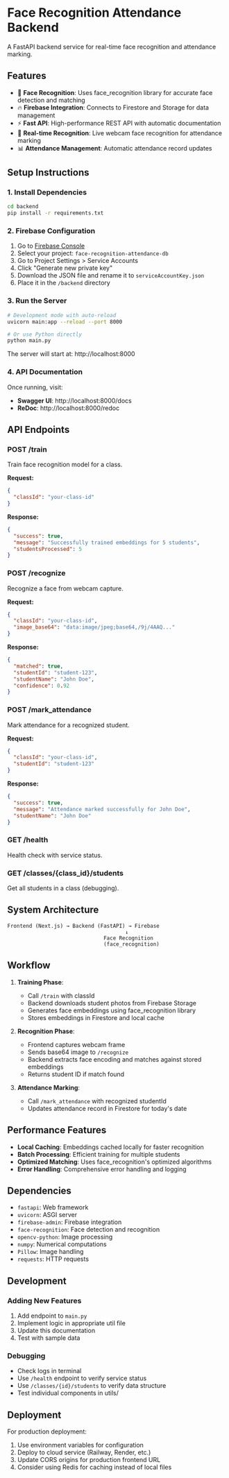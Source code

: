 # Face Recognition Attendance Backend

A FastAPI backend service for real-time face recognition and attendance marking.

## Features

- 🧠 **Face Recognition**: Uses face_recognition library for accurate face detection and matching
- 🔥 **Firebase Integration**: Connects to Firestore and Storage for data management
- ⚡ **Fast API**: High-performance REST API with automatic documentation
- 🎯 **Real-time Recognition**: Live webcam face recognition for attendance marking
- 📊 **Attendance Management**: Automatic attendance record updates

## Setup Instructions

### 1. Install Dependencies

```bash
cd backend
pip install -r requirements.txt
```

### 2. Firebase Configuration

1. Go to [Firebase Console](https://console.firebase.google.com/)
2. Select your project: `face-recognition-attendance-db`
3. Go to Project Settings > Service Accounts
4. Click "Generate new private key"
5. Download the JSON file and rename it to `serviceAccountKey.json`
6. Place it in the `/backend` directory

### 3. Run the Server

```bash
# Development mode with auto-reload
uvicorn main:app --reload --port 8000

# Or use Python directly
python main.py
```

The server will start at: http://localhost:8000

### 4. API Documentation

Once running, visit:
- **Swagger UI**: http://localhost:8000/docs
- **ReDoc**: http://localhost:8000/redoc

## API Endpoints

### POST /train
Train face recognition model for a class.

**Request:**
```json
{
  "classId": "your-class-id"
}
```

**Response:**
```json
{
  "success": true,
  "message": "Successfully trained embeddings for 5 students",
  "studentsProcessed": 5
}
```

### POST /recognize
Recognize a face from webcam capture.

**Request:**
```json
{
  "classId": "your-class-id",
  "image_base64": "data:image/jpeg;base64,/9j/4AAQ..."
}
```

**Response:**
```json
{
  "matched": true,
  "studentId": "student-123",
  "studentName": "John Doe",
  "confidence": 0.92
}
```

### POST /mark_attendance
Mark attendance for a recognized student.

**Request:**
```json
{
  "classId": "your-class-id",
  "studentId": "student-123"
}
```

**Response:**
```json
{
  "success": true,
  "message": "Attendance marked successfully for John Doe",
  "studentName": "John Doe"
}
```

### GET /health
Health check with service status.

### GET /classes/{class_id}/students
Get all students in a class (debugging).

## System Architecture

```
Frontend (Next.js) → Backend (FastAPI) → Firebase
                                      ↓
                               Face Recognition
                               (face_recognition)
```

## Workflow

1. **Training Phase**: 
   - Call `/train` with classId
   - Backend downloads student photos from Firebase Storage
   - Generates face embeddings using face_recognition library
   - Stores embeddings in Firestore and local cache

2. **Recognition Phase**:
   - Frontend captures webcam frame
   - Sends base64 image to `/recognize`
   - Backend extracts face encoding and matches against stored embeddings
   - Returns student ID if match found

3. **Attendance Marking**:
   - Call `/mark_attendance` with recognized studentId
   - Updates attendance record in Firestore for today's date

## Performance Features

- **Local Caching**: Embeddings cached locally for faster recognition
- **Batch Processing**: Efficient training for multiple students
- **Optimized Matching**: Uses face_recognition's optimized algorithms
- **Error Handling**: Comprehensive error handling and logging

## Dependencies

- `fastapi`: Web framework
- `uvicorn`: ASGI server
- `firebase-admin`: Firebase integration
- `face-recognition`: Face detection and recognition
- `opencv-python`: Image processing
- `numpy`: Numerical computations
- `Pillow`: Image handling
- `requests`: HTTP requests

## Development

### Adding New Features

1. Add endpoint to `main.py`
2. Implement logic in appropriate util file
3. Update this documentation
4. Test with sample data

### Debugging

- Check logs in terminal
- Use `/health` endpoint to verify service status
- Use `/classes/{id}/students` to verify data structure
- Test individual components in utils/

## Deployment

For production deployment:

1. Use environment variables for configuration
2. Deploy to cloud service (Railway, Render, etc.)
3. Update CORS origins for production frontend URL
4. Consider using Redis for caching instead of local files